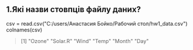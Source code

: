 ## 1.Які назви стовпців файлу даних? ##
csv = read.csv("C:/users/Анастасия Бойко/Рабочий стол/hw1_data.csv")
colnames(csv)
> [1] "Ozone"   "Solar.R" "Wind"    "Temp"    "Month"   "Day" 


